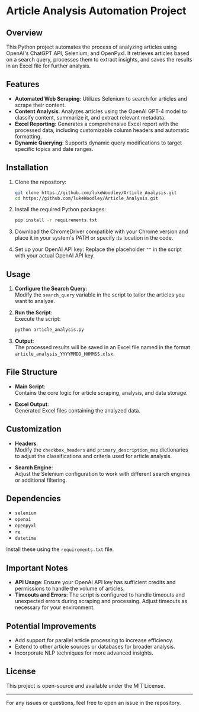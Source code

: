 

# Article Analysis Automation Project

## Overview

This Python project automates the process of analyzing articles using OpenAI's ChatGPT API, Selenium, and OpenPyxl. It retrieves articles based on a search query, processes them to extract insights, and saves the results in an Excel file for further analysis.

## Features

- **Automated Web Scraping**: Utilizes Selenium to search for articles and scrape their content.
- **Content Analysis**: Analyzes articles using the OpenAI GPT-4 model to classify content, summarize it, and extract relevant metadata.
- **Excel Reporting**: Generates a comprehensive Excel report with the processed data, including customizable column headers and automatic formatting.
- **Dynamic Querying**: Supports dynamic query modifications to target specific topics and date ranges.

## Installation

1. Clone the repository:
   ```bash
   git clone https://github.com/lukeWoodley/Article_Analysis.git
   cd https://github.com/lukeWoodley/Article_Analysis.git
   ```

2. Install the required Python packages:
   ```bash
   pip install -r requirements.txt
   ```

3. Download the ChromeDriver compatible with your Chrome version and place it in your system's PATH or specify its location in the code.

4. Set up your OpenAI API key:
   Replace the placeholder `""` in the script with your actual OpenAI API key.

## Usage

1. **Configure the Search Query**:  
   Modify the `search_query` variable in the script to tailor the articles you want to analyze.

2. **Run the Script**:  
   Execute the script:
   ```bash
   python article_analysis.py
   ```

3. **Output**:  
   The processed results will be saved in an Excel file named in the format `article_analysis_YYYYMMDD_HHMMSS.xlsx`.

## File Structure

- **Main Script**:  
  Contains the core logic for article scraping, analysis, and data storage.
  
- **Excel Output**:  
  Generated Excel files containing the analyzed data.

## Customization

- **Headers**:  
  Modify the `checkbox_headers` and `primary_description_map` dictionaries to adjust the classifications and criteria used for article analysis.

- **Search Engine**:  
  Adjust the Selenium configuration to work with different search engines or additional filtering.

## Dependencies

- `selenium`  
- `openai`  
- `openpyxl`  
- `re`  
- `datetime`  

Install these using the `requirements.txt` file.

## Important Notes

- **API Usage**: Ensure your OpenAI API key has sufficient credits and permissions to handle the volume of articles.
- **Timeouts and Errors**: The script is configured to handle timeouts and unexpected errors during scraping and processing. Adjust timeouts as necessary for your environment.

## Potential Improvements

- Add support for parallel article processing to increase efficiency.
- Extend to other article sources or databases for broader analysis.
- Incorporate NLP techniques for more advanced insights.

## License

This project is open-source and available under the MIT License.








---

For any issues or questions, feel free to open an issue in the repository.